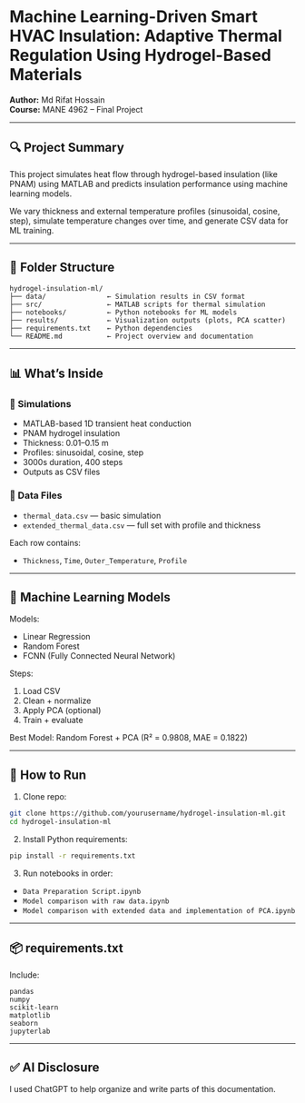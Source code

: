 # Machine Learning-Driven Smart HVAC Insulation: Adaptive Thermal Regulation Using Hydrogel-Based Materials

**Author:** Md Rifat Hossain  
**Course:** MANE 4962 – Final Project  

---

## 🔍 Project Summary

This project simulates heat flow through hydrogel-based insulation (like PNAM) using MATLAB and predicts insulation performance using machine learning models.

We vary thickness and external temperature profiles (sinusoidal, cosine, step), simulate temperature changes over time, and generate CSV data for ML training.

---

## 📂 Folder Structure

```
hydrogel-insulation-ml/
├── data/               ← Simulation results in CSV format
├── src/                ← MATLAB scripts for thermal simulation
├── notebooks/          ← Python notebooks for ML models
├── results/            ← Visualization outputs (plots, PCA scatter)
├── requirements.txt    ← Python dependencies
└── README.md           ← Project overview and documentation
```

---

## 📊 What’s Inside

### 🔧 Simulations
- MATLAB-based 1D transient heat conduction
- PNAM hydrogel insulation
- Thickness: 0.01–0.15 m
- Profiles: sinusoidal, cosine, step
- 3000s duration, 400 steps
- Outputs as CSV files

### 📁 Data Files
- `thermal_data.csv` — basic simulation
- `extended_thermal_data.csv` — full set with profile and thickness

Each row contains:
- `Thickness`, `Time`, `Outer_Temperature`, `Profile`

---

## 🧠 Machine Learning Models

Models:
- Linear Regression
- Random Forest
- FCNN (Fully Connected Neural Network)

Steps:
1. Load CSV
2. Clean + normalize
3. Apply PCA (optional)
4. Train + evaluate

Best Model: Random Forest + PCA (R² = 0.9808, MAE = 0.1822)

---

## 🚀 How to Run

1. Clone repo:
```bash
git clone https://github.com/yourusername/hydrogel-insulation-ml.git
cd hydrogel-insulation-ml
```

2. Install Python requirements:
```bash
pip install -r requirements.txt
```

3. Run notebooks in order:
- `Data Preparation Script.ipynb`
- `Model comparison with raw data.ipynb`
- `Model comparison with extended data and implementation of PCA.ipynb`

---

## 📦 requirements.txt

Include:

```
pandas
numpy
scikit-learn
matplotlib
seaborn
jupyterlab
```

---

## ✅ AI Disclosure

I used ChatGPT to help organize and write parts of this documentation.
